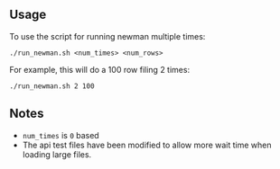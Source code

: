 ## Usage

To use the script for running newman multiple times:

`./run_newman.sh <num_times> <num_rows>`

For example, this will do a 100 row filing 2 times:

`./run_newman.sh 2 100`

## Notes

- `num_times` is `0` based
- The api test files have been modified to allow more wait time when loading large files.
